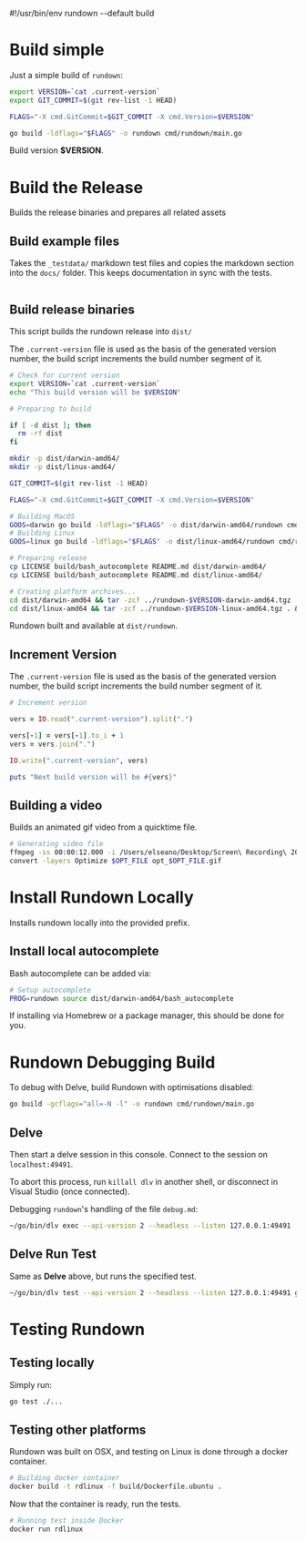 #!/usr/bin/env rundown --default build

# Build simple <r label=build/>

Just a simple build of `rundown`:

``` bash reveal setup env
export VERSION=`cat .current-version`
export GIT_COMMIT=$(git rev-list -1 HEAD)

FLAGS="-X cmd.GitCommit=$GIT_COMMIT -X cmd.Version=$VERSION"

go build -ldflags="$FLAGS" -o rundown cmd/rundown/main.go
```

Build version <r sub-env>**$VERSION**</r>.

# Build the Release <r label="release"/>

<r desc>Builds the release binaries and prepares all related assets</r>

## Build example files <r label=release:docs/>

<r desc>Takes the `_testdata/` markdown test files and copies the markdown section into the `docs/` folder.</r> This keeps documentation in sync with the tests.

``` ruby
```

## Build release binaries <r label=release:build/>

<r desc>This script builds the rundown release into `dist/`</r>

The `.current-version` file is used as the basis of the generated version number, the build script increments the build number segment of it.

``` bash named stdout env
# Check for current version
export VERSION=`cat .current-version`
echo "This build version will be $VERSION"
```

``` bash named-all
# Preparing to build

if [ -d dist ]; then
  rm -rf dist
fi

mkdir -p dist/darwin-amd64/
mkdir -p dist/linux-amd64/

GIT_COMMIT=$(git rev-list -1 HEAD)

FLAGS="-X cmd.GitCommit=$GIT_COMMIT -X cmd.Version=$VERSION"

# Building MacOS
GOOS=darwin go build -ldflags="$FLAGS" -o dist/darwin-amd64/rundown cmd/rundown/main.go
# Building Linux
GOOS=linux go build -ldflags="$FLAGS" -o dist/linux-amd64/rundown cmd/rundown/main.go

# Preparing release
cp LICENSE build/bash_autocomplete README.md dist/darwin-amd64/
cp LICENSE build/bash_autocomplete README.md dist/linux-amd64/

# Creating platform archives...
cd dist/darwin-amd64 && tar -zcf ../rundown-$VERSION-darwin-amd64.tgz . && cd ../..
cd dist/linux-amd64 && tar -zcf ../rundown-$VERSION-linux-amd64.tgz . && cd ../..
```

Rundown built and available at `dist/rundown`.

## Increment Version <r label=release:incr/>

The `.current-version` file is used as the basis of the generated version number, the build script increments the build number segment of it.

``` ruby named stdout
# Increment version

vers = IO.read(".current-version").split(".")

vers[-1] = vers[-1].to_i + 1
vers = vers.join(".")

IO.write(".current-version", vers)

puts "Next build version will be #{vers}"
```

## Building a video <r label=release:video/>

<r desc>Builds an animated gif video from a quicktime file.</r>
<r opt="file" type="string" desc="The input QuickTime file"/>

<!--~
``` bash skip-on-failure stdout
if [ -z "{$FILE:-}" ]; then
  echo "Specify +file option to run this"
  exit 1
fi
```
-->

``` bash named
# Generating video file
ffmpeg -ss 00:00:12.000 -i /Users/elseano/Desktop/Screen\ Recording\ 2020-09-27\ at\ 10.50.17\ am.mov  -pix_fmt rgb8 -r 10 screen.gif
convert -layers Optimize $OPT_FILE opt_$OPT_FILE.gif
```

# Install Rundown Locally <r label="install"/>

<r desc>Installs rundown locally into the provided prefix.</r>

## Install local autocomplete <r label=install:autocomplete/>

Bash autocomplete can be added via:

``` bash reveal named
# Setup autocomplete
PROG=rundown source dist/darwin-amd64/bash_autocomplete
```

If installing via Homebrew or a package manager, this should be done for you.


# Rundown Debugging Build <r label=build:debug/>

To debug with Delve, build Rundown with optimisations disabled:

``` bash reveal setup
go build -gcflags="all=-N -l" -o rundown cmd/rundown/main.go
```

<r stop-ok comment="Don't continue into the Delve process by default, as it's hard to exit." />

## Delve <r label=delve/>

<r desc="Starts a delve remote debugging process"/>

Then start a delve session in this console. Connect to the session on `localhost:49491`.

To abort this process, run `killall dlv` in another shell, or disconnect in Visual Studio (once connected).

Debugging `rundown`'s handling of the file `debug.md`:

``` bash borg reveal
~/go/bin/dlv exec --api-version 2 --headless --listen 127.0.0.1:49491 ./rundown -- debug.md
```

<r stop-ok />

## Delve Run Test <r label=delve:test/>

Same as **Delve** above, but runs the specified test.

``` bash borg reveal
~/go/bin/dlv test --api-version 2 --headless --listen 127.0.0.1:49491 github.com/elseano/rundown -- -run TestHidden
```

# Testing Rundown

## Testing locally <r label=test/>

Simply run:

``` bash
go test ./...
```

## Testing other platforms <r label=test:all/>

<r desc>Rundown was built on OSX, and testing on Linux is done through a docker container.</r>

``` bash named
# Building docker container
docker build -t rdlinux -f build/Dockerfile.ubuntu .
```

Now that the container is ready, run the tests.

``` bash named stdout
# Running test inside Docker
docker run rdlinux
```
